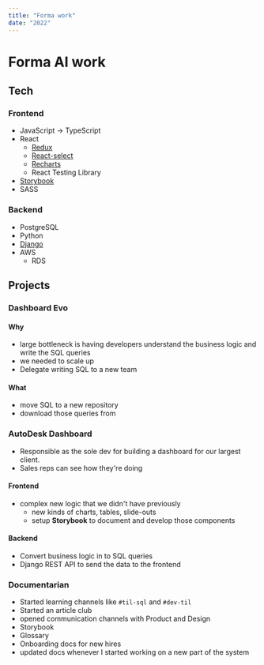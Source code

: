 ```yaml
---
title: "Forma work"
date: "2022"
---
```


# Forma AI work

## Tech

### Frontend
* JavaScript -> TypeScript
* React
    * [Redux](https://redux.js.org/)
    * [React-select](https://react-select.com/)
    * [Recharts](https://recharts.org/)
    * React Testing Library
* [Storybook](https://storybook.js.org/)
* SASS


### Backend
* PostgreSQL
* Python
* [Django](https://www.djangoproject.com/)
* AWS
    * RDS

## Projects

### Dashboard Evo

#### Why
* large bottleneck is having developers understand the business logic and write the SQL queries
* we needed to scale up
* Delegate writing SQL to a new team

#### What
* move SQL to a new repository
* download those queries from 


### AutoDesk Dashboard

* Responsible as the sole dev for building a dashboard for our largest client.
* Sales reps can see how they're doing

#### Frontend
* complex new logic that we didn't have previously
    * new kinds of charts, tables, slide-outs
    * setup **Storybook** to document and develop those components

#### Backend
* Convert business logic in to SQL queries
* Django REST API to send the data to the frontend

### Documentarian

* Started learning channels like `#til-sql` and `#dev-til`
* Started an article club
* opened communication channels with Product and Design
* Storybook
* Glossary
* Onboarding docs for new hires
* updated docs whenever I started working on a new part of the system